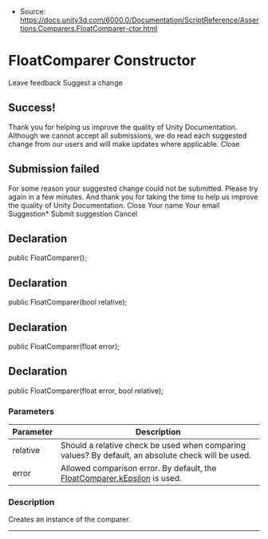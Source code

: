 * Source: https://docs.unity3d.com/6000.0/Documentation/ScriptReference/Assertions.Comparers.FloatComparer-ctor.html

# FloatComparer Constructor
Leave feedback
Suggest a change
## Success!
Thank you for helping us improve the quality of Unity Documentation. Although we cannot accept all submissions, we do read each suggested change from our users and will make updates where applicable.
Close
## Submission failed
For some reason your suggested change could not be submitted. Please <a>try again</a> in a few minutes. And thank you for taking the time to help us improve the quality of Unity Documentation.
Close
Your name Your email Suggestion* Submit suggestion
Cancel
## Declaration
public FloatComparer(); 
## Declaration
public FloatComparer(bool relative); 
## Declaration
public FloatComparer(float error); 
## Declaration
public FloatComparer(float error, bool relative); 
### Parameters
Parameter | Description  
---|---  
relative | Should a relative check be used when comparing values? By default, an absolute check will be used.  
error | Allowed comparison error. By default, the [FloatComparer.kEpsilon](https://docs.unity3d.com/6000.0/Documentation/ScriptReference/Assertions.Comparers.FloatComparer-kEpsilon.html) is used.  
### Description
Creates an instance of the comparer.
* * *
